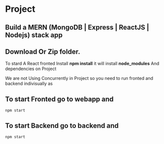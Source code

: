 # Project

## Build a MERN (MongoDB | Express | ReactJS | Nodejs) stack app 

## Download Or Zip folder. 
To stard A React fronted Install **npm install** it will install **node_modules** And dependencies on Project

We are not Using Concurrently in Project so you need to run fronted and backend indivisually as 
## To start Fronted go to webapp and  
~~~
npm start
~~~
## To start Backend go to backend and 
~~~
npm start
~~~
